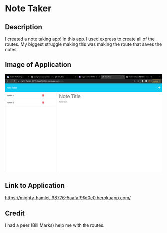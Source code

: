 # Note Taker
## Description
 I created a note taking app! In this app, I used express to create all of the routes. My biggest struggle making this was making the route that saves the notes. 
## Image of Application
![Alt text](image.png)
## Link to Application
https://mighty-hamlet-98776-5aafaf96d0e0.herokuapp.com/
## Credit
I had a peer (Bill Marks) help me with the routes.